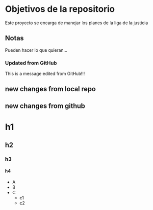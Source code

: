 # Objetivos de la repositorio

Este proyecto se encarga de manejar los planes de la liga de la justicia


## Notas
Pueden hacer lo que quieran...

### Updated from GitHub
This is a message edited from GitHub!!!

## new changes from local repo
## new changes from github

# h1
## h2
### h3
#### h4

* A
* B
* C
  * c1
  * c2
